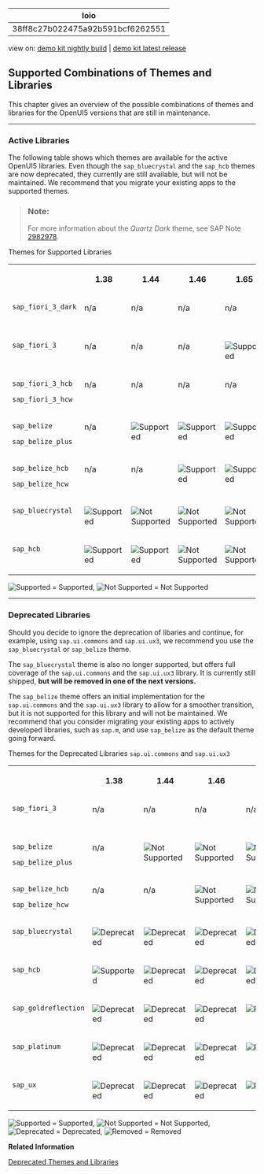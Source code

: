 <!-- loio38ff8c27b022475a92b591bcf6262551 -->

| loio |
| -----|
| 38ff8c27b022475a92b591bcf6262551 |

<div id="loio">

view on: [demo kit nightly build](https://openui5nightly.hana.ondemand.com/topic/38ff8c27b022475a92b591bcf6262551) | [demo kit latest release](https://sdk.openui5.org/topic/38ff8c27b022475a92b591bcf6262551)</div>

## Supported Combinations of Themes and Libraries

This chapter gives an overview of the possible combinations of themes and libraries for the OpenUI5 versions that are still in maintenance.

***

### Active Libraries

The following table shows which themes are available for the active OpenUI5 libraries. Even though the `sap_bluecrystal` and the `sap_hcb` themes are now deprecated, they currently are still available, but will not be maintained. We recommend that you migrate your existing apps to the supported themes.

> ### Note:  
> For more information about the *Quartz Dark* theme, see SAP Note [2982978](https://launchpad.support.sap.com/#/notes/2982978).

<a name="loio38ff8c27b022475a92b591bcf6262551__table_prf_w4r_zy"/>Themes for Supported Libraries


<table>
<tr>
<th valign="top">

 



</th>
<th valign="top">

1.38



</th>
<th valign="top">

1.44



</th>
<th valign="top">

1.46



</th>
<th valign="top">

1.65



</th>
<th valign="top">

1.69



</th>
<th valign="top">

1.71



</th>
</tr>
<tr>
<td valign="top">

 `sap_fiori_3_dark` 



</td>
<td valign="top">

n/a



</td>
<td valign="top">

n/a



</td>
<td valign="top">

n/a



</td>
<td valign="top">

n/a



</td>
<td valign="top">

n/a



</td>
<td valign="top">

 ![Supported](images/loio3cb17ee88aed44d2bf1d14b97728c709_LowRes.gif) 



</td>
</tr>
<tr>
<td valign="top">

 `sap_fiori_3` 



</td>
<td valign="top">

n/a



</td>
<td valign="top">

n/a



</td>
<td valign="top">

n/a



</td>
<td valign="top">

 ![Supported](images/loio3cb17ee88aed44d2bf1d14b97728c709_LowRes.gif) 



</td>
<td valign="top">

 ![Supported](images/loio3cb17ee88aed44d2bf1d14b97728c709_LowRes.gif) 



</td>
<td valign="top">

 ![Supported](images/loio3cb17ee88aed44d2bf1d14b97728c709_LowRes.gif) 



</td>
</tr>
<tr>
<td valign="top">

`sap_fiori_3_hcb`

`sap_fiori_3_hcw`



</td>
<td valign="top">

n/a



</td>
<td valign="top">

n/a



</td>
<td valign="top">

n/a



</td>
<td valign="top">

n/a



</td>
<td valign="top">

 ![Supported](images/loio3cb17ee88aed44d2bf1d14b97728c709_LowRes.gif) 



</td>
<td valign="top">

 ![Supported](images/loio3cb17ee88aed44d2bf1d14b97728c709_LowRes.gif) 



</td>
</tr>
<tr>
<td valign="top">

`sap_belize`

`sap_belize_plus`



</td>
<td valign="top">

n/a



</td>
<td valign="top">

 ![Supported](images/loio3cb17ee88aed44d2bf1d14b97728c709_LowRes.gif) 



</td>
<td valign="top">

 ![Supported](images/loio3cb17ee88aed44d2bf1d14b97728c709_LowRes.gif) 



</td>
<td valign="top">

 ![Supported](images/loio3cb17ee88aed44d2bf1d14b97728c709_LowRes.gif) 



</td>
<td valign="top">

 ![Supported](images/loio3cb17ee88aed44d2bf1d14b97728c709_LowRes.gif) 



</td>
<td valign="top">

 ![Supported](images/loio3cb17ee88aed44d2bf1d14b97728c709_LowRes.gif) 



</td>
</tr>
<tr>
<td valign="top">

`sap_belize_hcb`

`sap_belize_hcw`



</td>
<td valign="top">

n/a



</td>
<td valign="top">

n/a



</td>
<td valign="top">

 ![Supported](images/loio3cb17ee88aed44d2bf1d14b97728c709_LowRes.gif) 



</td>
<td valign="top">

 ![Supported](images/loio3cb17ee88aed44d2bf1d14b97728c709_LowRes.gif) 



</td>
<td valign="top">

 ![Supported](images/loio3cb17ee88aed44d2bf1d14b97728c709_LowRes.gif) 



</td>
<td valign="top">

 ![Supported](images/loio3cb17ee88aed44d2bf1d14b97728c709_LowRes.gif) 



</td>
</tr>
<tr>
<td valign="top">

 `sap_bluecrystal` 



</td>
<td valign="top">

 ![Supported](images/loio3cb17ee88aed44d2bf1d14b97728c709_LowRes.gif) 



</td>
<td valign="top">

 ![Not Supported](images/loiod355123503654aae97106b021020b7be_LowRes.png) 



</td>
<td valign="top">

 ![Not Supported](images/loiod355123503654aae97106b021020b7be_LowRes.png) 



</td>
<td valign="top">

 ![Not Supported](images/loiod355123503654aae97106b021020b7be_LowRes.png) 



</td>
<td valign="top">

 ![Not Supported](images/loiod355123503654aae97106b021020b7be_LowRes.png) 



</td>
<td valign="top">

 ![Not Supported](images/loiod355123503654aae97106b021020b7be_LowRes.png) 



</td>
</tr>
<tr>
<td valign="top">

 `sap_hcb` 



</td>
<td valign="top">

 ![Supported](images/loio3cb17ee88aed44d2bf1d14b97728c709_LowRes.gif) 



</td>
<td valign="top">

 ![Supported](images/loio3cb17ee88aed44d2bf1d14b97728c709_LowRes.gif) 



</td>
<td valign="top">

 ![Not Supported](images/loiod355123503654aae97106b021020b7be_LowRes.png) 



</td>
<td valign="top">

![Not Supported](images/loiod355123503654aae97106b021020b7be_LowRes.png)



</td>
<td valign="top">

 ![Not Supported](images/loiod355123503654aae97106b021020b7be_LowRes.png) 



</td>
<td valign="top">

 ![Not Supported](images/loiod355123503654aae97106b021020b7be_LowRes.png) 



</td>
</tr>
</table>

![Supported](images/loio3cb17ee88aed44d2bf1d14b97728c709_LowRes.gif) = Supported, ![Not Supported](images/loiod355123503654aae97106b021020b7be_LowRes.png) = Not Supported

***

<a name="loio38ff8c27b022475a92b591bcf6262551__section_yh3_vnz_zy"/>

### Deprecated Libraries

Should you decide to ignore the deprecation of libaries and continue, for example, using `sap.ui.commons` and `sap.ui.ux3`, we recommend you use the `sap_bluecrystal` or `sap_belize` theme.

The `sap_bluecrystal` theme is also no longer supported, but offers full coverage of the `sap.ui.commons` and the `sap.ui.ux3` library. It is currently still shipped, **but will be removed in one of the next versions.**

The `sap_belize` theme offers an initial implementation for the `sap.ui.commons` and the `sap.ui.ux3` library to allow for a smoother transition, but it is not supported for this library and will not be maintained. We recommend that you consider migrating your existing apps to actively developed libraries, such as `sap.m`, and use `sap_belize` as the default theme going forward.

<a name="loio38ff8c27b022475a92b591bcf6262551__table_xpk_zqr_zy"/>Themes for the Deprecated Libraries `sap.ui.commons` and `sap.ui.ux3`


<table>
<tr>
<th valign="top">

 



</th>
<th valign="top">

1.38



</th>
<th valign="top">

1.44



</th>
<th valign="top">

1.46



</th>
<th valign="top">

1.48



</th>
<th valign="top">

1.65



</th>
</tr>
<tr>
<td valign="top">

 `sap_fiori_3` 



</td>
<td valign="top">

n/a



</td>
<td valign="top">

n/a



</td>
<td valign="top">

n/a



</td>
<td valign="top">

n/a



</td>
<td valign="top">

 ![Not Supported](images/loiod355123503654aae97106b021020b7be_LowRes.png) 



</td>
</tr>
<tr>
<td valign="top">

`sap_belize`

`sap_belize_plus`



</td>
<td valign="top">

n/a



</td>
<td valign="top">

 ![Not Supported](images/loiod355123503654aae97106b021020b7be_LowRes.png) 



</td>
<td valign="top">

 ![Not Supported](images/loiod355123503654aae97106b021020b7be_LowRes.png) 



</td>
<td valign="top">

 ![Not Supported](images/loiod355123503654aae97106b021020b7be_LowRes.png) 



</td>
<td valign="top">

 ![Not Supported](images/loiod355123503654aae97106b021020b7be_LowRes.png) 



</td>
</tr>
<tr>
<td valign="top">

`sap_belize_hcb`

`sap_belize_hcw`



</td>
<td valign="top">

n/a



</td>
<td valign="top">

n/a



</td>
<td valign="top">

 ![Not Supported](images/loiod355123503654aae97106b021020b7be_LowRes.png) 



</td>
<td valign="top">

 ![Not Supported](images/loiod355123503654aae97106b021020b7be_LowRes.png) 



</td>
<td valign="top">

 ![Not Supported](images/loiod355123503654aae97106b021020b7be_LowRes.png) 



</td>
</tr>
<tr>
<td valign="top">

 `sap_bluecrystal` 



</td>
<td valign="top">

 ![Deprecated](images/loio3ea53dcd3acc4783a7a4b83e10c8f1aa_LowRes.gif) 



</td>
<td valign="top">

 ![Deprecated](images/loio3ea53dcd3acc4783a7a4b83e10c8f1aa_LowRes.gif) 



</td>
<td valign="top">

 ![Deprecated](images/loio3ea53dcd3acc4783a7a4b83e10c8f1aa_LowRes.gif) 



</td>
<td valign="top">

 ![Deprecated](images/loio3ea53dcd3acc4783a7a4b83e10c8f1aa_LowRes.gif) 



</td>
<td valign="top">

 ![Deprecated](images/loio3ea53dcd3acc4783a7a4b83e10c8f1aa_LowRes.gif) 



</td>
</tr>
<tr>
<td valign="top">

 `sap_hcb` 



</td>
<td valign="top">

 ![Supported](images/loio3cb17ee88aed44d2bf1d14b97728c709_LowRes.gif) 



</td>
<td valign="top">

 ![Deprecated](images/loio3ea53dcd3acc4783a7a4b83e10c8f1aa_LowRes.gif) 



</td>
<td valign="top">

 ![Deprecated](images/loio3ea53dcd3acc4783a7a4b83e10c8f1aa_LowRes.gif) 



</td>
<td valign="top">

 ![Deprecated](images/loio3ea53dcd3acc4783a7a4b83e10c8f1aa_LowRes.gif) 



</td>
<td valign="top">

 ![Deprecated](images/loio3ea53dcd3acc4783a7a4b83e10c8f1aa_LowRes.gif) 



</td>
</tr>
<tr>
<td valign="top">

 `sap_goldreflection` 



</td>
<td valign="top">

 ![Deprecated](images/loio3ea53dcd3acc4783a7a4b83e10c8f1aa_LowRes.gif) 



</td>
<td valign="top">

 ![Deprecated](images/loio3ea53dcd3acc4783a7a4b83e10c8f1aa_LowRes.gif) 



</td>
<td valign="top">

 ![Deprecated](images/loio3ea53dcd3acc4783a7a4b83e10c8f1aa_LowRes.gif) 



</td>
<td valign="top">

 ![Removed](images/loio5befb5af20ed42fd9052a99014d953a3_LowRes.gif) 



</td>
<td valign="top">

 ![Removed](images/loio5befb5af20ed42fd9052a99014d953a3_LowRes.gif) 



</td>
</tr>
<tr>
<td valign="top">

 `sap_platinum` 



</td>
<td valign="top">

 ![Deprecated](images/loio3ea53dcd3acc4783a7a4b83e10c8f1aa_LowRes.gif) 



</td>
<td valign="top">

 ![Deprecated](images/loio3ea53dcd3acc4783a7a4b83e10c8f1aa_LowRes.gif) 



</td>
<td valign="top">

 ![Deprecated](images/loio3ea53dcd3acc4783a7a4b83e10c8f1aa_LowRes.gif) 



</td>
<td valign="top">

 ![Removed](images/loio5befb5af20ed42fd9052a99014d953a3_LowRes.gif) 



</td>
<td valign="top">

 ![Removed](images/loio5befb5af20ed42fd9052a99014d953a3_LowRes.gif) 



</td>
</tr>
<tr>
<td valign="top">

 `sap_ux` 



</td>
<td valign="top">

 ![Deprecated](images/loio3ea53dcd3acc4783a7a4b83e10c8f1aa_LowRes.gif) 



</td>
<td valign="top">

 ![Deprecated](images/loio3ea53dcd3acc4783a7a4b83e10c8f1aa_LowRes.gif) 



</td>
<td valign="top">

 ![Deprecated](images/loio3ea53dcd3acc4783a7a4b83e10c8f1aa_LowRes.gif) 



</td>
<td valign="top">

 ![Removed](images/loio5befb5af20ed42fd9052a99014d953a3_LowRes.gif) 



</td>
<td valign="top">

 ![Removed](images/loio5befb5af20ed42fd9052a99014d953a3_LowRes.gif) 



</td>
</tr>
</table>

![Supported](images/loio3cb17ee88aed44d2bf1d14b97728c709_LowRes.gif) = Supported, ![Not Supported](images/loiod355123503654aae97106b021020b7be_LowRes.png) = Not Supported, ![Deprecated](images/loio3ea53dcd3acc4783a7a4b83e10c8f1aa_LowRes.gif) = Deprecated, ![Removed](images/loio5befb5af20ed42fd9052a99014d953a3_LowRes.gif) = Removed

**Related Information**  


[Deprecated Themes and Libraries](Deprecated_Themes_and_Libraries_a87ca84.md "As OpenUI5 evolves over time, some of the UI controls are replaced by others, or their concepts abandoned entirely. This chapter gives an overview on theme and library level of the most important deprecations. Individual control deprecations and more information about the controls replacing them can be found in the API reference within the Demo Kit.")

